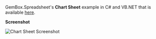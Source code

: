 GemBox.Spreadsheet's **Chart Sheet** example in C# and VB.NET that is available [here](https://www.gemboxsoftware.com/spreadsheet/examples/c-sharp-vb-net-create-excel-chart-sheet/302).

**Screenshot**


![Chart Sheet Screenshot](https://www.gemboxsoftware.com/Spreadsheet/Examples/Content/Charts/ChartSheet/ChartSheet.png)